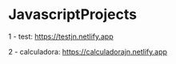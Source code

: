 # JavascriptProjects
1 - test: https://testjn.netlify.app

2 - calculadora: https://calculadorajn.netlify.app
